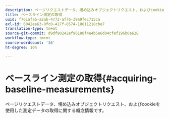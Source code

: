 ```yaml
---
description: ページリクエストデータ、埋め込みオブジェクトリクエスト、およびcookieを使用した測定データの取得に関する概念情報です。
title: ベースライン測定の取得
uuid: f761afa6-a2ab-4772-af7b-39a9fec715ca
exl-id: 6042ea63-8fc0-417f-8574-18811218cbe7
translation-type: tm+mt
source-git-commit: d9df90242ef96188f4e4b5e6d04cfef196b0a628
workflow-type: tm+mt
source-wordcount: '36'
ht-degree: 16%

---
```


# ベースライン測定の取得{#acquiring-baseline-measurements}

ページリクエストデータ、埋め込みオブジェクトリクエスト、およびcookieを使用した測定データの取得に関する概念情報です。
